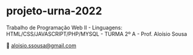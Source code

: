 # projeto-urna-2022
Trabalho de Programação Web II - Linguagens: HTML/CSS/JAVASCRIPT/PHP/MYSQL - TURMA 2º A - Prof. Aloísio Sousa

:e-mail: aloisio.ssousa@gmail.com
